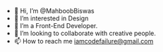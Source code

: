 - 👋 Hi, I’m @MahboobBiswas
- 👀 I’m interested in Design
- 🌱 I’m a Front-End Developer.
- 💞️ I’m looking to collaborate with creative people.
- 📫 How to reach me iamcodefailure@gmail.com

<!---
MahboobBiswas/MahboobBiswas is a ✨ special ✨ repository because its `README.md` (this file) appears on your GitHub profile.
You can click the Preview link to take a look at your changes.
--->
